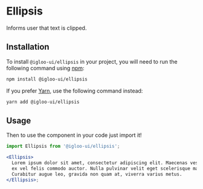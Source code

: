 # Ellipsis

Informs user that text is clipped.

<Example />

<ReferenceLinks />

## Installation

To install `@igloo-ui/ellipsis` in your project, you will need to run the following command using [npm](https://www.npmjs.com/):

```bash
npm install @igloo-ui/ellipsis
```

If you prefer [Yarn](https://classic.yarnpkg.com/en/), use the following command instead:

```bash
yarn add @igloo-ui/ellipsis
```

## Usage

Then to use the component in your code just import it!

```jsx
import Ellipsis from '@igloo-ui/ellipsis';

<Ellipsis>
  Lorem ipsum dolor sit amet, consectetur adipiscing elit. Maecenas vestibulum
  ex vel felis commodo auctor. Nulla pulvinar velit eget scelerisque mattis.
  Curabitur augue leo, gravida non quam at, viverra varius metus.
</Ellipsis>;
```
